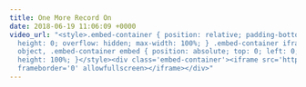 ```yaml
---
title: One More Record On
date: 2018-06-19 11:06:09 +0000
video_url: "<style>.embed-container { position: relative; padding-bottom: 56.25%;
  height: 0; overflow: hidden; max-width: 100%; } .embed-container iframe, .embed-container
  object, .embed-container embed { position: absolute; top: 0; left: 0; width: 100%;
  height: 100%; }</style><div class='embed-container'><iframe src='https://www.youtube.com/embed/ohVXmvRay7c'
  frameborder='0' allowfullscreen></iframe></div>"
---
```

